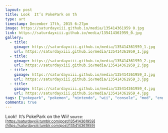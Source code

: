 ```yaml
---
layout: post
title: Look  It’s PokePark on th
type: art
timestamp: December 17th, 2015 6:27pm
image: https://saturdayxiii.github.io/media/135414361959_0.jpg
link: https://saturdayxiii.github.io/media/135414361959_0.jpg
gallery:
  - title: 
    gimage: https://saturdayxiii.github.io/media/135414361959_1.jpg
    url: https://saturdayxiii.github.io/media/135414361959_1.jpg
  - title: 
    gimage: https://saturdayxiii.github.io/media/135414361959_2.jpg
    url: https://saturdayxiii.github.io/media/135414361959_2.jpg
  - title: 
    gimage: https://saturdayxiii.github.io/media/135414361959_3.jpg
    url: https://saturdayxiii.github.io/media/135414361959_3.jpg
  - title: 
    gimage: https://saturdayxiii.github.io/media/135414361959_4.jpg
    url: https://saturdayxiii.github.io/media/135414361959_4.jpg
tags: ["pokepark", "pokemon", "nintendo", "wii", "console", "mod", "engraving", "paint", "pikachu", "art", "showcase", 'console_art', 'console_mod', 'game', 'video_game', 'art', 'custom console']
comments: true
---
```

Look!  It’s PokePark on the Wii!
<small>source: [https://saturdayxiii.tumblr.com/post/135414361959](https://saturdayxiii.tumblr.com/post/135414361959)</small>
